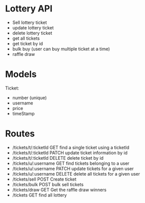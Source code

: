 # Lottery API

- Sell lottery ticket
- update lottery ticket
- delete lottery ticket
- get all tickets
- get ticket by id
- bulk buy (user can buy multiple ticket at a time)
- raffle draw

# Models
Ticket:
 - number (unique)
 - username
 - price
 - timeStamp

# Routes
- /tickets/t/:ticketId      GET     find a single ticket using a ticketId
- /tickets/t/:ticketId      PATCH   update ticket information by id
- /tickets/t/:ticketId      DELETE  delete ticket by id
- /tickets/u/:username      GET     find tickets belonging to a user
- /tickets/u/:username      PATCH   update tickets for a given user
- /tickets/u/:username      DELETE  delete all tickets for a given user
- /tickets/sell             POST    Create ticket
- /tickets/bulk             POST    bulk sell tickets
- /tickets/draw             GET     Get the raffle draw winners
- /tickets                  GET     find all lottery